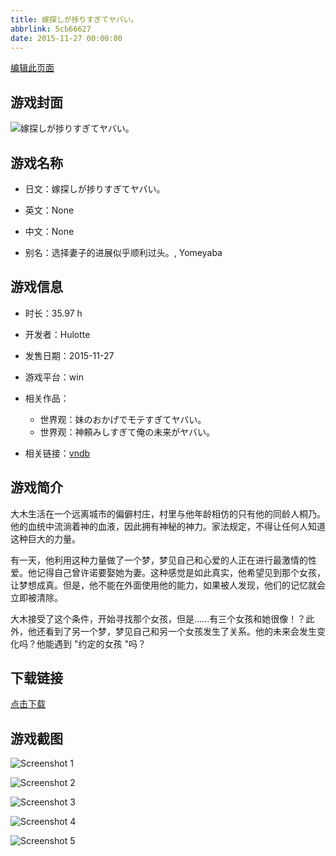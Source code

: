 ```yaml
---
title: 嫁探しが捗りすぎてヤバい。
abbrlink: 5cb66627
date: 2015-11-27 00:00:00
---
```

[编辑此页面](https://github.com/ACG-3/ADV3-source/blob/main/source/_posts/games/%E5%AB%81%E6%8E%A2%E3%81%97%E3%81%8C%E6%8D%97%E3%82%8A%E3%81%99%E3%81%8E%E3%81%A6%E3%83%A4%E3%83%90%E3%81%84%E3%80%82.md)

## 游戏封面

![嫁探しが捗りすぎてヤバい。](https%3A//pan.timero.xyz/onedrive/img_lib_001/%E5%AB%81%E6%8E%A2%E3%81%97%E3%81%8C%E6%8D%97%E3%82%8A%E3%81%99%E3%81%8E%E3%81%A6%E3%83%A4%E3%83%90%E3%81%84%E3%80%82_cover.avif)


## 游戏名称

- 日文：嫁探しが捗りすぎてヤバい。
- 英文：None
- 中文：None

- 别名：选择妻子的进展似乎顺利过头。, Yomeyaba


## 游戏信息

- 时长：35.97 h
- 开发者：Hulotte
- 发售日期：2015-11-27
- 游戏平台：win
- 相关作品：
   - 世界观：妹のおかげでモテすぎてヤバい。
   - 世界观：神頼みしすぎて俺の未来がヤバい。

- 相关链接：[vndb](https://vndb.org/v17790)


## 游戏简介

大木生活在一个远离城市的偏僻村庄，村里与他年龄相仿的只有他的同龄人桐乃。他的血统中流淌着神的血液，因此拥有神秘的神力。家法规定，不得让任何人知道这种巨大的力量。

有一天，他利用这种力量做了一个梦，梦见自己和心爱的人正在进行最激情的性爱。他记得自己曾许诺要娶她为妻。这种感觉是如此真实，他希望见到那个女孩，让梦想成真。但是，他不能在外面使用他的能力，如果被人发现，他们的记忆就会立即被清除。

大木接受了这个条件，开始寻找那个女孩，但是......有三个女孩和她很像！？此外，他还看到了另一个梦，梦见自己和另一个女孩发生了关系。他的未来会发生变化吗？他能遇到 "约定的女孩 "吗？




## 下载链接

[点击下载](https://pan.timero.xyz/onedrive/adv_lib_001/%E5%AB%81%E6%8E%A2%E3%81%97%E3%81%8C%E6%8D%97%E3%82%8A%E3%81%99%E3%81%8E%E3%81%A6%E3%83%A4%E3%83%90%E3%81%84%E3%80%82)


## 游戏截图


![Screenshot 1](https%3A//pan.timero.xyz/onedrive/img_lib_001/%E5%AB%81%E6%8E%A2%E3%81%97%E3%81%8C%E6%8D%97%E3%82%8A%E3%81%99%E3%81%8E%E3%81%A6%E3%83%A4%E3%83%90%E3%81%84%E3%80%82_Screenshot_1.avif)

![Screenshot 2](https%3A//pan.timero.xyz/onedrive/img_lib_001/%E5%AB%81%E6%8E%A2%E3%81%97%E3%81%8C%E6%8D%97%E3%82%8A%E3%81%99%E3%81%8E%E3%81%A6%E3%83%A4%E3%83%90%E3%81%84%E3%80%82_Screenshot_2.avif)

![Screenshot 3](https%3A//pan.timero.xyz/onedrive/img_lib_001/%E5%AB%81%E6%8E%A2%E3%81%97%E3%81%8C%E6%8D%97%E3%82%8A%E3%81%99%E3%81%8E%E3%81%A6%E3%83%A4%E3%83%90%E3%81%84%E3%80%82_Screenshot_3.avif)

![Screenshot 4](https%3A//pan.timero.xyz/onedrive/img_lib_001/%E5%AB%81%E6%8E%A2%E3%81%97%E3%81%8C%E6%8D%97%E3%82%8A%E3%81%99%E3%81%8E%E3%81%A6%E3%83%A4%E3%83%90%E3%81%84%E3%80%82_Screenshot_4.avif)

![Screenshot 5](https%3A//pan.timero.xyz/onedrive/img_lib_001/%E5%AB%81%E6%8E%A2%E3%81%97%E3%81%8C%E6%8D%97%E3%82%8A%E3%81%99%E3%81%8E%E3%81%A6%E3%83%A4%E3%83%90%E3%81%84%E3%80%82_Screenshot_5.avif)

